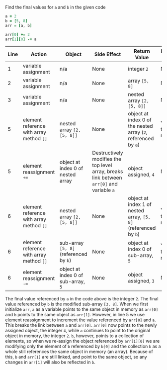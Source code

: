 Find the final values for `a` and `b` in the given code

```ruby
a = 2
b = [5, 8]
arr = [a, b]

arr[0] += 2
arr[1][0] -= a
```

| Line | Action | Object | Side Effect | Return Value | Return Value Used? |
| ---- | ------ | ------ | ----------- | ------------ | ------------------ |
| 1 | variable assignment | n/a | None | integer `2` | No |
| 2 | variable assignment | n/a | None | array `[5, 8]` | No | 
| 3 | variable assignment | n/a | None | nested array `[2, [5, 8]]` | No |
| 5 | element reference with array method `[]` | nested array `[2, [5, 8]]` | None | object at index 0 of the nested array (`2`, referenced by `a`) | Yes, passed to `+=` for reassignment |
| 5 | element reassignment `+=` | object at index 0 of nested array | Destructively modifies the top level array, breaks link between `arr[0]` and variable `a` | object assigned, `4` | No |
| 6 | element reference with array method `[]` | nested array `[2, [5, 8]]` | None | object at index 1 of nested array, `[5, 8]` (referenced by `b`) | Yes, passed to chained method `[]` |
| 6 | element reference with array method `[]` | sub-array `[5, 8]` (referenced by `b`) | None | object at index 0 of sub-array, `5` | Yes, passed to `-=` for reassignment |
| 6 | element reassignment `-=` | object at index 0 of sub-array, `5` | None | object assigned, `3` | No | 

The final value referenced by `a` in the code above is the integer `2`. The final value referenced by `b` is the modified sub-array `[3, 8]`. When we first initialize `arr`, `a` as a variable points to the same object in memory as `arr[0]` and `b` points to the same object as `arr[1]`. However, in line 5 we use element reassignment to increment the value referenced by `arr[0]` and `a`. This breaks the link between `a` and `arr[0]`. `arr[0]` now points to the newly assigned object, the integer `4`, while `a` continues to point to the original object in memory, the integer `2`. `b`, however, points to a collection of elements, so when we re-assign the object referenced by `arr[1][0]` we are modifying only the element of `b` referenced by `b[0]` and the collection `b` as a whole still references the same object in memory (an array). Because of this, `b` and `arr[1]` are still linked, and point to the same object, so any changes in `arr[1]` will also be reflected in `b`. 